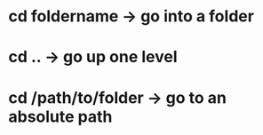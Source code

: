 # cd foldername → go into a folder

# cd .. → go up one level

# cd /path/to/folder → go to an absolute path
